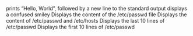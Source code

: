 prints “Hello, World”, followed by a new line to the standard output
displays a confused smiley
Displays the content of the /etc/passwd file
Displays the content of /etc/passwd and /etc/hosts
Displays the last 10 lines of /etc/passwd
Displays the first 10 lines of /etc/passwd
